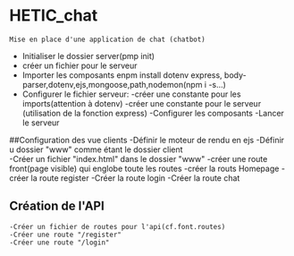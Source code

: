 # HETIC_chat

    Mise en place d'une application de chat (chatbot)
      

-   Initialiser le dossier server(pmp init)
-   créer un fichier pour le serveur 
-   Importer les composants enpm install dotenv express,           body-parser,dotenv,ejs,mongoose,path,nodemon(npm i -s...)
-   Configurer le fichier serveur:
        -créer une constante pour les imports(attention à dotenv)
        -créer une constante pour le serveur (utilisation de la fonction express)
        -Configurer  les composants
        -Lancer le serveur 

 ##Configuration des vue clients
    -Définir le moteur de rendu en ejs
    -Définir u dossier "www" comme étant le dossier client   
    -Créer un fichier "index.html" dans le dossier "www"
    -créer une route  front(page visible) qui englobe toute les routes
        -créer la routs Homepage
        -créer la route register
        -Créer la route login
        -Créer la route chat

## Création de l'API
    -Créer un fichier de routes pour l'api(cf.font.routes)
    -Créer une route "/register"
    -Créer une route "/login"
        
